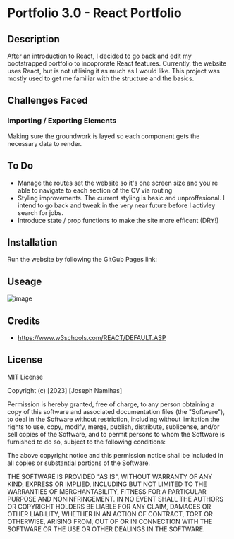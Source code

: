 # Portfolio 3.0 - React Portfolio

## Description
After an introduction to React, I decided to go back and edit my bootstrapped portfolio to incoprorate React features.
Currently, the website uses React, but is not utilising it as much as I would like. This project was mostly used to get me familiar with the structure and the basics.

## Challenges Faced

### Importing / Exporting Elements
Making sure the groundwork is layed so each component gets the necessary data to render. 

## To Do

- Manage the routes set the website so it's one screen size and you're able to navigate to each section of the CV via routing
- Styling improvements. The current styling is basic and unproffesional. I intend to go back and tweak in the very near future before I activley search for jobs.
- Introduce state / prop functions to make the site more efficent (DRY!)

## Installation

Run the website by following the GitGub Pages link: 

## Useage

![image](/images/portfolio_siteshot.png)

## Credits

- https://www.w3schools.com/REACT/DEFAULT.ASP


## License 

MIT License

Copyright (c) [2023] [Joseph Namihas]

Permission is hereby granted, free of charge, to any person obtaining a copy of this software and associated documentation files (the "Software"), to deal in the Software without restriction, including without limitation the rights to use, copy, modify, merge, publish, distribute, sublicense, and/or sell copies of the Software, and to permit persons to whom the Software is furnished to do so, subject to the following conditions:

The above copyright notice and this permission notice shall be included in all copies or substantial portions of the Software.

THE SOFTWARE IS PROVIDED "AS IS", WITHOUT WARRANTY OF ANY KIND, EXPRESS OR IMPLIED, INCLUDING BUT NOT LIMITED TO THE WARRANTIES OF MERCHANTABILITY, FITNESS FOR A PARTICULAR PURPOSE AND NONINFRINGEMENT. IN NO EVENT SHALL THE AUTHORS OR COPYRIGHT HOLDERS BE LIABLE FOR ANY CLAIM, DAMAGES OR OTHER LIABILITY, WHETHER IN AN ACTION OF CONTRACT, TORT OR OTHERWISE, ARISING FROM, OUT OF OR IN CONNECTION WITH THE SOFTWARE OR THE USE OR OTHER DEALINGS IN THE SOFTWARE.
